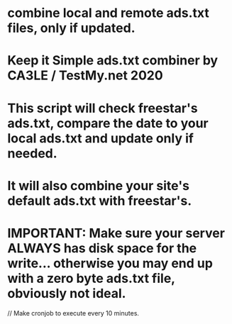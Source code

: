 # combine local and remote ads.txt files, only if updated.

# Keep it Simple ads.txt combiner by CA3LE / TestMy.net 2020

# This script will check freestar's ads.txt, compare the date to your local ads.txt and update only if needed.
# It will also combine your site's default ads.txt with freestar's.  
# IMPORTANT: Make sure your server ALWAYS has disk space for the write... otherwise you may end up with a zero byte ads.txt file, obviously not ideal.


// Make cronjob to execute every 10 minutes. 
